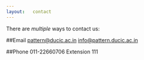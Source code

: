 ```yaml
---
layout:   contact
---
```


There are _multiple_ ways to contact us:

##Email
pattern@ducic.ac.in
info@pattern.ducic.ac.in

##Phone
011-22660706 Extension 111